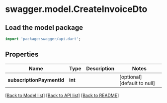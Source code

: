 # swagger.model.CreateInvoiceDto

## Load the model package
```dart
import 'package:swagger/api.dart';
```

## Properties
Name | Type | Description | Notes
------------ | ------------- | ------------- | -------------
**subscriptionPaymentId** | **int** |  | [optional] [default to null]

[[Back to Model list]](../README.md#documentation-for-models) [[Back to API list]](../README.md#documentation-for-api-endpoints) [[Back to README]](../README.md)


